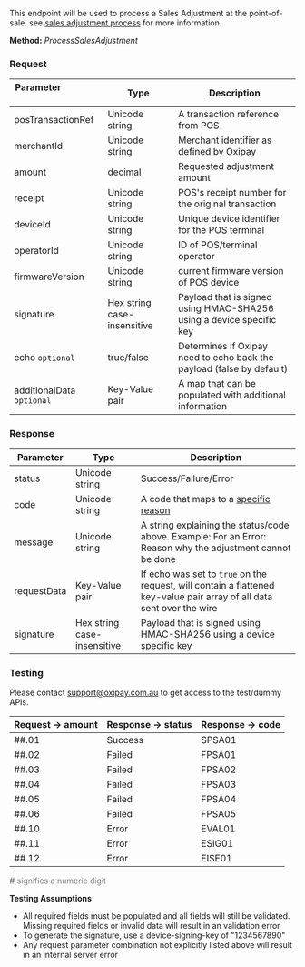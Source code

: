This endpoint will be used to process a Sales Adjustment at the point-of-sale. see <a href="/process/sales_adjustment/">sales adjustment process</a> for more information.

**Method:** *ProcessSalesAdjustment*

<h3>Request</h3>

Parameter &nbsp; &nbsp; &nbsp; &nbsp; &nbsp;&nbsp; &nbsp; &nbsp; &nbsp; &nbsp;&nbsp;| Type | Description
-----------|------|-------------
posTransactionRef | Unicode string | A transaction reference from POS
merchantId | Unicode string | Merchant identifier as defined by Oxipay
amount | decimal | Requested adjustment amount
receipt | Unicode string | POS's receipt number for the original transaction
deviceId | Unicode string | Unique device identifier for the POS terminal
operatorId | Unicode string | ID of POS/terminal operator
firmwareVersion | Unicode string | current firmware version of POS device
signature | Hex string case-insensitive | Payload that is signed using HMAC-SHA256 using a device specific key
echo <code class="optional">optional</code> | true/false | Determines if Oxipay need to echo back the payload (false by default)
additionalData <code class="optional">optional</code> | Key-Value pair | A map that can be populated with additional information

<h3>Response</h3>

Parameter | Type | Description
-----------|------|-------------
status | Unicode string | Success/Failure/Error
code | Unicode string | A code that maps to a <a href="/api_information/status_codes/">specific reason</a>
message | Unicode string | A string explaining the status/code above. Example: For an Error: Reason why the adjustment cannot be done
requestData | Key-Value pair | If echo was set to <code>true</code> on the request, will contain a flattened key-value pair array of all data sent over the wire
signature | Hex string case-insensitive | Payload that is signed using HMAC-SHA256 using a device specific key

<h3>Testing</h3>

Please contact <a href="mailto:support@oxipay.com.au">support@oxipay.com.au</a> to get access to the test/dummy APIs.

Request -> amount | Response -> status | Response -> code
-----------|-----------|-----------
##.01 | Success | SPSA01
##.02 | Failed | FPSA01
##.03 | Failed | FPSA02
##.04 | Failed | FPSA03
##.05 | Failed | FPSA04
##.06 | Failed | FPSA05
##.10 | Error | EVAL01
##.11 | Error | ESIG01
##.12 | Error | EISE01

<span style="color:grey;"><b>#</b> signifies a numeric digit</span>

**Testing Assumptions**

* All required fields must be populated and all fields will still be validated. Missing required fields or invalid data will result in an validation error
* To generate the signature, use a device-signing-key of "1234567890"
* Any request parameter combination not explicitly listed above will result in an internal server error
